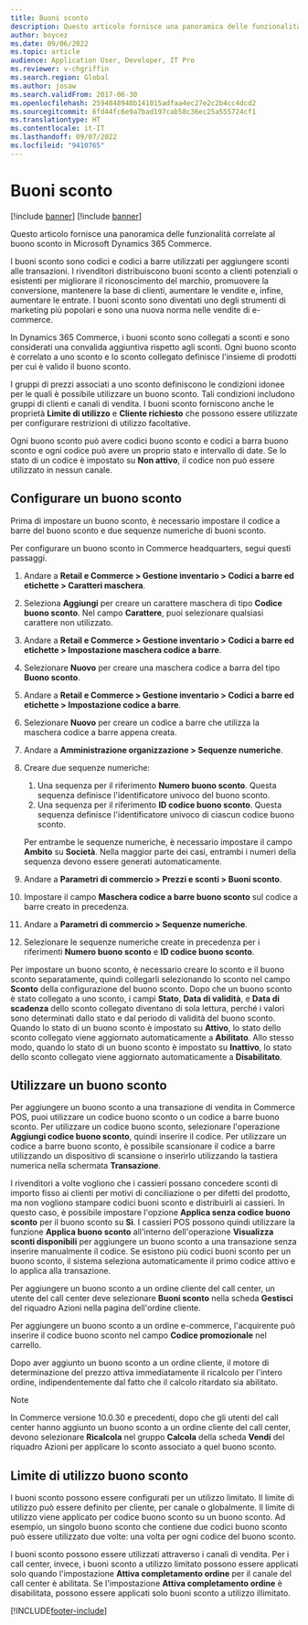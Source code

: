 ```yaml
---
title: Buoni sconto
description: Questo articolo fornisce una panoramica delle funzionalità correlate al buono sconto in Microsoft Dynamics 365 Commerce.
author: boycez
ms.date: 09/06/2022
ms.topic: article
audience: Application User, Developer, IT Pro
ms.reviewer: v-chgriffin
ms.search.region: Global
ms.author: josaw
ms.search.validFrom: 2017-06-30
ms.openlocfilehash: 2594848948b141015adfaa4ec27e2c2b4cc4dcd2
ms.sourcegitcommit: 6fd44fc6e9a7bad197cab58c36ec25a555724cf1
ms.translationtype: HT
ms.contentlocale: it-IT
ms.lasthandoff: 09/07/2022
ms.locfileid: "9410765"
---
```

# <a name="coupons"></a>Buoni sconto

[!include [banner](../includes/banner.md)]
[!include [banner](../includes/preview-banner.md)]

Questo articolo fornisce una panoramica delle funzionalità correlate al buono sconto in Microsoft Dynamics 365 Commerce.

I buoni sconto sono codici e codici a barre utilizzati per aggiungere sconti alle transazioni. I rivenditori distribuiscono buoni sconto a clienti potenziali o esistenti per migliorare il riconoscimento del marchio, promuovere la conversione, mantenere la base di clienti, aumentare le vendite e, infine, aumentare le entrate. I buoni sconto sono diventati uno degli strumenti di marketing più popolari e sono una nuova norma nelle vendite di e-commerce.

In Dynamics 365 Commerce, i buoni sconto sono collegati a sconti e sono considerati una convalida aggiuntiva rispetto agli sconti. Ogni buono sconto è correlato a uno sconto e lo sconto collegato definisce l'insieme di prodotti per cui è valido il buono sconto.

I gruppi di prezzi associati a uno sconto definiscono le condizioni idonee per le quali è possibile utilizzare un buono sconto. Tali condizioni includono gruppi di clienti e canali di vendita. I buoni sconto forniscono anche le proprietà **Limite di utilizzo** e **Cliente richiesto** che possono essere utilizzate per configurare restrizioni di utilizzo facoltative.

Ogni buono sconto può avere codici buono sconto e codici a barra buono sconto e ogni codice può avere un proprio stato e intervallo di date. Se lo stato di un codice è impostato su **Non attivo**, il codice non può essere utilizzato in nessun canale.

## <a name="set-up-a-coupon"></a>Configurare un buono sconto

Prima di impostare un buono sconto, è necessario impostare il codice a barre del buono sconto e due sequenze numeriche di buoni sconto.

Per configurare un buono sconto in Commerce headquarters, segui questi passaggi.

1. Andare a **Retail e Commerce \> Gestione inventario \> Codici a barre ed etichette \> Caratteri maschera**.
1. Seleziona **Aggiungi** per creare un carattere maschera di tipo **Codice buono sconto**. Nel campo **Carattere**, puoi selezionare qualsiasi carattere non utilizzato.
1. Andare a **Retail e Commerce \> Gestione inventario \> Codici a barre ed etichette \> Impostazione maschera codice a barre**.
1. Selezionare **Nuovo** per creare una maschera codice a barra del tipo **Buono sconto**.
1. Andare a **Retail e Commerce \> Gestione inventario \> Codici a barre ed etichette \> Impostazione codice a barre**.
1. Selezionare **Nuovo** per creare un codice a barre che utilizza la maschera codice a barre appena creata.
1. Andare a **Amministrazione organizzazione \> Sequenze numeriche**.
1. Creare due sequenze numeriche:

    1. Una sequenza per il riferimento **Numero buono sconto**. Questa sequenza definisce l'identificatore univoco del buono sconto.
    1. Una sequenza per il riferimento **ID codice buono sconto**. Questa sequenza definisce l'identificatore univoco di ciascun codice buono sconto.

    Per entrambe le sequenze numeriche, è necessario impostare il campo **Ambito** su **Società**. Nella maggior parte dei casi, entrambi i numeri della sequenza devono essere generati automaticamente.

1. Andare a **Parametri di commercio \> Prezzi e sconti \> Buoni sconto**.
1. Impostare il campo **Maschera codice a barre buono sconto** sul codice a barre creato in precedenza.
1. Andare a **Parametri di commercio \> Sequenze numeriche**.
1. Selezionare le sequenze numeriche create in precedenza per i riferimenti **Numero buono sconto** e **ID codice buono sconto**.

Per impostare un buono sconto, è necessario creare lo sconto e il buono sconto separatamente, quindi collegarli selezionando lo sconto nel campo **Sconto** della configurazione del buono sconto. Dopo che un buono sconto è stato collegato a uno sconto, i campi **Stato**, **Data di validità**, e **Data di scadenza** dello sconto collegato diventano di sola lettura, perché i valori sono determinati dallo stato e dal periodo di validità del buono sconto. Quando lo stato di un buono sconto è impostato su **Attivo**, lo stato dello sconto collegato viene aggiornato automaticamente a **Abilitato**. Allo stesso modo, quando lo stato di un buono sconto è impostato su **Inattivo**, lo stato dello sconto collegato viene aggiornato automaticamente a **Disabilitato**.

## <a name="use-a-coupon"></a>Utilizzare un buono sconto

Per aggiungere un buono sconto a una transazione di vendita in Commerce POS, puoi utilizzare un codice buono sconto o un codice a barre buono sconto. Per utilizzare un codice buono sconto, selezionare l'operazione **Aggiungi codice buono sconto**, quindi inserire il codice. Per utilizzare un codice a barre buono sconto, è possibile scansionare il codice a barre utilizzando un dispositivo di scansione o inserirlo utilizzando la tastiera numerica nella schermata **Transazione**.

I rivenditori a volte vogliono che i cassieri possano concedere sconti di importo fisso ai clienti per motivi di conciliazione o per difetti del prodotto, ma non vogliono stampare codici buoni sconto e distribuirli ai cassieri. In questo caso, è possibile impostare l'opzione **Applica senza codice buono sconto** per il buono sconto su **Sì**. I cassieri POS possono quindi utilizzare la funzione **Applica buono sconto** all'interno dell'operazione **Visualizza sconti disponibili** per aggiungere un buono sconto a una transazione senza inserire manualmente il codice. Se esistono più codici buoni sconto per un buono sconto, il sistema seleziona automaticamente il primo codice attivo e lo applica alla transazione.

Per aggiungere un buono sconto a un ordine cliente del call center, un utente del call center deve selezionare **Buoni sconto** nella scheda **Gestisci** del riquadro Azioni nella pagina dell'ordine cliente.

Per aggiungere un buono sconto a un ordine e-commerce, l'acquirente può inserire il codice buono sconto nel campo **Codice promozionale** nel carrello.

Dopo aver aggiunto un buono sconto a un ordine cliente, il motore di determinazione del prezzo attiva immediatamente il ricalcolo per l'intero ordine, indipendentemente dal fatto che il calcolo ritardato sia abilitato.

> [!NOTE]
> In Commerce versione 10.0.30 e precedenti, dopo che gli utenti del call center hanno aggiunto un buono sconto a un ordine cliente del call center, devono selezionare **Ricalcola** nel gruppo **Calcola** della scheda **Vendi** del riquadro Azioni per applicare lo sconto associato a quel buono sconto.

## <a name="coupon-usage-limit"></a>Limite di utilizzo buono sconto

I buoni sconto possono essere configurati per un utilizzo limitato. Il limite di utilizzo può essere definito per cliente, per canale o globalmente. Il limite di utilizzo viene applicato per codice buono sconto su un buono sconto. Ad esempio, un singolo buono sconto che contiene due codici buono sconto può essere utilizzato due volte: una volta per ogni codice del buono sconto.

I buoni sconto possono essere utilizzati attraverso i canali di vendita. Per i call center, invece, i buoni sconto a utilizzo limitato possono essere applicati solo quando l'impostazione **Attiva completamento ordine** per il canale del call center è abilitata. Se l'impostazione **Attiva completamento ordine** è disabilitata, possono essere applicati solo buoni sconto a utilizzo illimitato.

[!INCLUDE[footer-include](../includes/footer-banner.md)]
